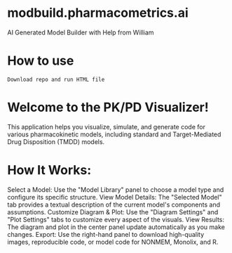 # modbuild.pharmacometrics.ai
AI Generated Model Builder with Help from William

# How to use
```
Download repo and run HTML file
```

# Welcome to the PK/PD Visualizer!

This application helps you visualize, simulate, and generate code for various pharmacokinetic models, including standard and Target-Mediated Drug Disposition (TMDD) models.

# How It Works:

Select a Model: Use the "Model Library" panel to choose a model type and configure its specific structure.
View Model Details: The "Selected Model" tab provides a textual description of the current model's components and assumptions.
Customize Diagram & Plot: Use the "Diagram Settings" and "Plot Settings" tabs to customize every aspect of the visuals.
View Results: The diagram and plot in the center panel update automatically as you make changes.
Export: Use the right-hand panel to download high-quality images, reproducible code, or model code for NONMEM, Monolix, and R.
